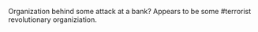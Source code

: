 Organization behind some attack at a bank? Appears to be some #terrorist revolutionary organiziation.
